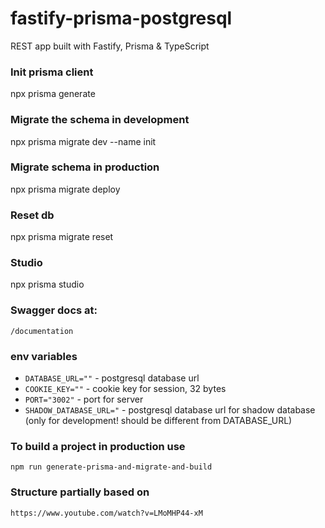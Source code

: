 # fastify-prisma-postgresql

REST app built with Fastify, Prisma &amp; TypeScript

### Init prisma client

npx prisma generate

### Migrate the schema in development

npx prisma migrate dev --name init

### Migrate schema in production

npx prisma migrate deploy

### Reset db

npx prisma migrate reset

### Studio

npx prisma studio

### Swagger docs at:

`/documentation`

### env variables

- `DATABASE_URL=""` - postgresql database url
- `COOKIE_KEY=""` - cookie key for session, 32 bytes
- `PORT="3002"` - port for server
- `SHADOW_DATABASE_URL="` - postgresql database url for shadow database (only for development! should be different from DATABASE_URL)

### To build a project in production use

`npm run generate-prisma-and-migrate-and-build`

### Structure partially based on

`https://www.youtube.com/watch?v=LMoMHP44-xM`
